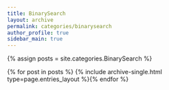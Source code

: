 ```yaml
---
title: BinarySearch
layout: archive
permalink: categories/binarysearch
author_profile: true
sidebar_main: true
---
```




{% assign posts = site.categories.BinarySearch %}

{% for post in posts %} {% include archive-single.html type=page.entries_layout %}{% endfor %}

